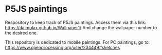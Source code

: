 # P5JS paintings

Respository to keep track of P5JS paintings. Access them via this link: https://dalmolax.github.io/Wallpaper1/ And change the wallpaper number to the desired one.

This repository is dedicated to mobile paintings. For PC paintings, go to: https://www.openprocessing.org/user/234449#sketches

